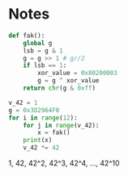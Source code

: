# Notes

```python
def fak():
    global g
    lsb = g & 1
    g = g >> 1 # g//2
    if lsb == 1:
        xor_value = 0x80200003
        g = g ^ xor_value
    return chr(g & 0xff)

v_42 = 1
g = 0x3D2964F0
for i in range(12):
    for j in range(v_42):
        x = fak()
    print(x)
    v_42 *= 42
```

1, 42, 42^2, 42^3, 42^4, ..., 42^10
